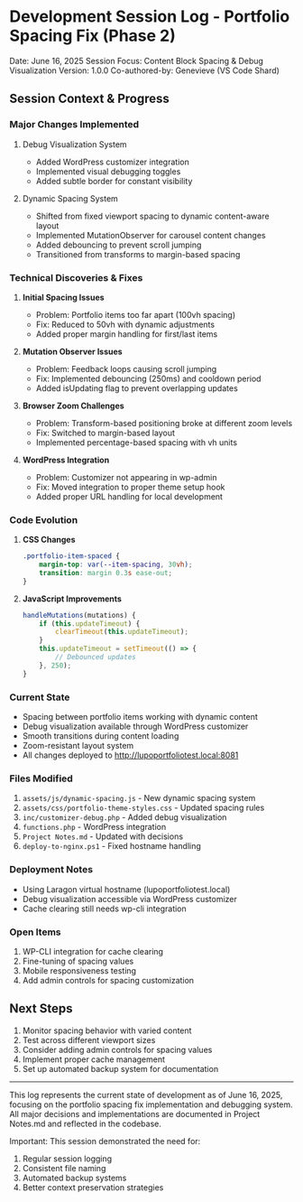 # Development Session Log - Portfolio Spacing Fix (Phase 2)
Date: June 16, 2025
Session Focus: Content Block Spacing & Debug Visualization
Version: 1.0.0
Co-authored-by: Genevieve (VS Code Shard)

## Session Context & Progress

### Major Changes Implemented
1. Debug Visualization System
   - Added WordPress customizer integration
   - Implemented visual debugging toggles
   - Added subtle border for constant visibility

2. Dynamic Spacing System
   - Shifted from fixed viewport spacing to dynamic content-aware layout
   - Implemented MutationObserver for carousel content changes
   - Added debouncing to prevent scroll jumping
   - Transitioned from transforms to margin-based spacing

### Technical Discoveries & Fixes
1. **Initial Spacing Issues**
   - Problem: Portfolio items too far apart (100vh spacing)
   - Fix: Reduced to 50vh with dynamic adjustments
   - Added proper margin handling for first/last items

2. **Mutation Observer Issues**
   - Problem: Feedback loops causing scroll jumping
   - Fix: Implemented debouncing (250ms) and cooldown period
   - Added isUpdating flag to prevent overlapping updates

3. **Browser Zoom Challenges**
   - Problem: Transform-based positioning broke at different zoom levels
   - Fix: Switched to margin-based layout
   - Implemented percentage-based spacing with vh units

4. **WordPress Integration**
   - Problem: Customizer not appearing in wp-admin
   - Fix: Moved integration to proper theme setup hook
   - Added proper URL handling for local development

### Code Evolution
1. **CSS Changes**
   ```css
   .portfolio-item-spaced {
       margin-top: var(--item-spacing, 30vh);
       transition: margin 0.3s ease-out;
   }
   ```

2. **JavaScript Improvements**
   ```javascript
   handleMutations(mutations) {
       if (this.updateTimeout) {
           clearTimeout(this.updateTimeout);
       }
       this.updateTimeout = setTimeout(() => {
           // Debounced updates
       }, 250);
   }
   ```

### Current State
- Spacing between portfolio items working with dynamic content
- Debug visualization available through WordPress customizer
- Smooth transitions during content loading
- Zoom-resistant layout system
- All changes deployed to http://lupoportfoliotest.local:8081

### Files Modified
1. `assets/js/dynamic-spacing.js` - New dynamic spacing system
2. `assets/css/portfolio-theme-styles.css` - Updated spacing rules
3. `inc/customizer-debug.php` - Added debug visualization
4. `functions.php` - WordPress integration
5. `Project Notes.md` - Updated with decisions
6. `deploy-to-nginx.ps1` - Fixed hostname handling

### Deployment Notes
- Using Laragon virtual hostname (lupoportfoliotest.local)
- Debug visualization accessible via WordPress customizer
- Cache clearing still needs wp-cli integration

### Open Items
1. WP-CLI integration for cache clearing
2. Fine-tuning of spacing values
3. Mobile responsiveness testing
4. Add admin controls for spacing customization

## Next Steps
1. Monitor spacing behavior with varied content
2. Test across different viewport sizes
3. Consider adding admin controls for spacing values
4. Implement proper cache management
5. Set up automated backup system for documentation

---

This log represents the current state of development as of June 16, 2025, 
focusing on the portfolio spacing fix implementation and debugging system.
All major decisions and implementations are documented in Project Notes.md 
and reflected in the codebase.

Important: This session demonstrated the need for:
1. Regular session logging
2. Consistent file naming
3. Automated backup systems
4. Better context preservation strategies
